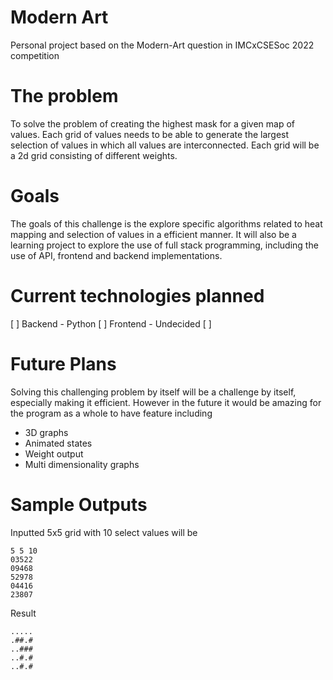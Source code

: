 # Modern Art
 Personal project based on the Modern-Art question in IMCxCSESoc 2022 competition 

# The problem
 To solve the problem of creating the highest mask for a given map of values. 
 Each grid of values needs to be able to generate the largest selection of values in which all values are interconnected. 
 Each grid will be a 2d grid consisting of different weights.

# Goals
 The goals of this challenge is the explore specific algorithms related to heat mapping and selection of values in a efficient manner. 
 It will also be a learning project to explore the use of full stack programming, including the use of API, frontend and backend implementations.

# Current technologies planned
[ ] Backend - Python
[ ] Frontend - Undecided 
[ ] 

# Future Plans
 Solving this challenging problem by itself will be a challenge by itself, especially making it efficient. 
 However in the future it would be amazing for the program as a whole to have feature including

- 3D graphs
- Animated states
- Weight output
- Multi dimensionality graphs 

# Sample Outputs 

Inputted 5x5 grid with 10 select values will be 

```
5 5 10
03522
09468
52978
04416
23807
```

Result 
```
.....
.##.#
..###
..#.#
..#.#
```

